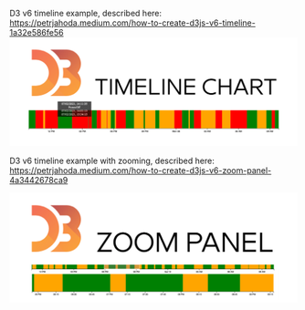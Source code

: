 D3 v6 timeline example, described here: https://petrjahoda.medium.com/how-to-create-d3js-v6-timeline-1a32e586fe56
![actual screenshot](result.png)

D3 v6 timeline example with zooming, described here: https://petrjahoda.medium.com/how-to-create-d3js-v6-zoom-panel-4a3442678ca9

![actual screenshot](image.png)
